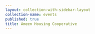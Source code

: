 ```yaml
---
layout: collection-with-sidebar-layout
collection-name: events
published: true
title: Ameen Housing Cooperative
---
```



